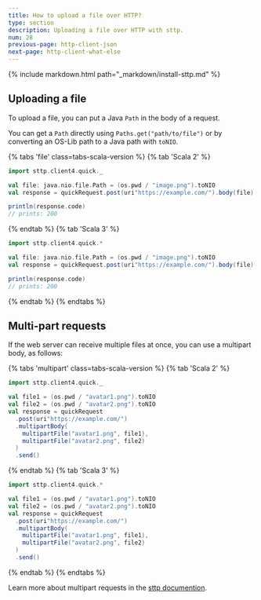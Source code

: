 ```yaml
---
title: How to upload a file over HTTP?
type: section
description: Uploading a file over HTTP with sttp.
num: 28
previous-page: http-client-json
next-page: http-client-what-else
---
```


{% include markdown.html path="_markdown/install-sttp.md" %}

## Uploading a file

To upload a file, you can put a Java `Path` in the body of a request.

You can get a `Path` directly using `Paths.get("path/to/file")` or by converting an OS-Lib path to a Java path with `toNIO`.

{% tabs 'file'  class=tabs-scala-version %}
{% tab 'Scala 2' %}
```scala mdoc:compile-only
import sttp.client4.quick._

val file: java.nio.file.Path = (os.pwd / "image.png").toNIO
val response = quickRequest.post(uri"https://example.com/").body(file).send()

println(response.code)
// prints: 200
```
{% endtab %}
{% tab 'Scala 3' %}
```scala
import sttp.client4.quick.*

val file: java.nio.file.Path = (os.pwd / "image.png").toNIO
val response = quickRequest.post(uri"https://example.com/").body(file).send()

println(response.code)
// prints: 200
```
{% endtab %}
{% endtabs %}

## Multi-part requests

If the web server can receive multiple files at once, you can use a multipart body, as follows:

{% tabs 'multipart' class=tabs-scala-version %}
{% tab 'Scala 2' %}
```scala
import sttp.client4.quick._

val file1 = (os.pwd / "avatar1.png").toNIO
val file2 = (os.pwd / "avatar2.png").toNIO
val response = quickRequest
  .post(uri"https://example.com/")
  .multipartBody(
    multipartFile("avatar1.png", file1),
    multipartFile("avatar2.png", file2)
  )
  .send()
```
{% endtab %}
{% tab 'Scala 3' %}
```scala
import sttp.client4.quick.*

val file1 = (os.pwd / "avatar1.png").toNIO
val file2 = (os.pwd / "avatar2.png").toNIO
val response = quickRequest
  .post(uri"https://example.com/")
  .multipartBody(
    multipartFile("avatar1.png", file1),
    multipartFile("avatar2.png", file2)
  )
  .send()
```
{% endtab %}
{% endtabs %}

Learn more about multipart requests in the [sttp documention](https://sttp.softwaremill.com/en/latest/requests/multipart.html).
